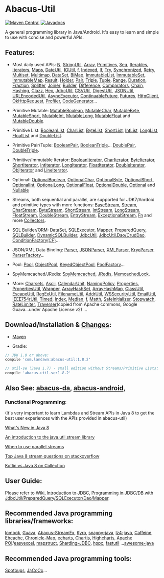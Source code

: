 # Abacus-Util

[![Maven Central](https://img.shields.io/maven-central/v/com.landawn/abacus-util.svg)](https://maven-badges.herokuapp.com/maven-central/com.landawn/abacus-util/)
[![Javadocs](https://www.javadoc.io/badge/com.landawn/abacus-util.svg)](https://www.javadoc.io/doc/com.landawn/abacus-util)

A general programming library in Java/Android. It's easy to learn and simple to use with concise and powerful APIs.

## Features:

* Most daily used APIs: [N](https://cdn.rawgit.com/landawn/abacus-util/master/docs/N_view.html), 
[StringUtil](https://cdn.rawgit.com/landawn/abacus-util/master/docs/StringUtil_view.html), 
[Array](https://cdn.rawgit.com/landawn/abacus-util/master/docs/Array_view.html), 
[Primitives](https://cdn.rawgit.com/landawn/abacus-util/master/docs/Primitives_view.html), 
[Seq](https://cdn.rawgit.com/landawn/abacus-util/master/docs/Seq_view.html), 
[Iterables](https://cdn.rawgit.com/landawn/abacus-util/master/docs/Iterables_view.html),
[Iterators](https://cdn.rawgit.com/landawn/abacus-util/master/docs/Iterators_view.html),
[Maps](https://cdn.rawgit.com/landawn/abacus-util/master/docs/Maps_view.html), 
[DateUtil](https://cdn.rawgit.com/landawn/abacus-util/master/docs/DateUtil_view.html), 
[IOUtil](https://cdn.rawgit.com/landawn/abacus-util/master/docs/IOUtil_view.html), 
[f](https://cdn.rawgit.com/landawn/abacus-util/master/docs/f_view.html), 
[Indexed](https://cdn.rawgit.com/landawn/abacus-util/master/docs/Indexed_view.html), 
[If](https://cdn.rawgit.com/landawn/abacus-util/master/docs/If_view.html), 
[Try](https://cdn.rawgit.com/landawn/abacus-util/master/docs/Try_view.html), 
[Synchronized](https://cdn.rawgit.com/landawn/abacus-util/master/docs/Synchronized_view.html), 
[Retry](https://cdn.rawgit.com/landawn/abacus-util/master/docs/Retry_view.html), 
[Multiset](https://cdn.rawgit.com/landawn/abacus-util/master/docs/Multiset_view.html), 
[Multimap](https://cdn.rawgit.com/landawn/abacus-util/master/docs/Multimap_view.html),
[DataSet](https://cdn.rawgit.com/landawn/abacus-util/master/docs/DataSet_view.html), 
[BiMap](https://cdn.rawgit.com/landawn/abacus-util/master/docs/BiMap_view.html), 
[ImmutableList](https://cdn.rawgit.com/landawn/abacus-util/master/docs/ImmutableList_view.html), 
[ImmutableSet](https://cdn.rawgit.com/landawn/abacus-util/master/docs/ImmutableSet_view.html), 
[ImmutableMap](https://cdn.rawgit.com/landawn/abacus-util/master/docs/ImmutableMap_view.html), 
[Result](https://cdn.rawgit.com/landawn/abacus-util/master/docs/Result_view.html), 
[Holder](https://cdn.rawgit.com/landawn/abacus-util/master/docs/Holder_view.html), 
[Pair](https://cdn.rawgit.com/landawn/abacus-util/master/docs/Pair_view.html), 
[Triple](https://cdn.rawgit.com/landawn/abacus-util/master/docs/Triple_view.html), 
[Tuple](https://cdn.rawgit.com/landawn/abacus-util/master/docs/Tuple_view.html), 
[Range](https://cdn.rawgit.com/landawn/abacus-util/master/docs/Range_view.html), 
[Duration](https://cdn.rawgit.com/landawn/abacus-util/master/docs/Duration_view.html), 
[Fraction](https://cdn.rawgit.com/landawn/abacus-util/master/docs/Fraction_view.html), 
[Splitter](https://cdn.rawgit.com/landawn/abacus-util/master/docs/Splitter_view.html), 
[Joiner](https://cdn.rawgit.com/landawn/abacus-util/master/docs/Joiner_view.html), 
[Builder](https://cdn.rawgit.com/landawn/abacus-util/master/docs/Builder_view.html), 
[Difference](https://cdn.rawgit.com/landawn/abacus-util/master/docs/Difference_view.html),
[Comparators](https://cdn.rawgit.com/landawn/abacus-util/master/docs/Comparators_view.html),
[Chain](https://cdn.rawgit.com/landawn/abacus-util/master/docs/Chain_view.html), 
[Hashing](https://cdn.rawgit.com/landawn/abacus-util/master/docs/Hashing_view.html), 
[Clazz](https://cdn.rawgit.com/landawn/abacus-util/master/docs/Clazz_view.html), 
[Hex](https://cdn.rawgit.com/landawn/abacus-util/master/docs/Hex_view.html), 
[JdbcUtil](https://cdn.rawgit.com/landawn/abacus-util/master/docs/JdbcUtil_view.html), 
[CSVUtil](https://cdn.rawgit.com/landawn/abacus-util/master/docs/CSVUtil_view.html), 
[DigestUtil](https://cdn.rawgit.com/landawn/abacus-util/master/docs/DigestUtil_view.html), 
[JSONUtil](https://cdn.rawgit.com/landawn/abacus-util/master/docs/JSONUtil_view.html), 
[URLEncodedUtil](https://cdn.rawgit.com/landawn/abacus-util/master/docs/URLEncodedUtil_view.html), 
[AsyncExecutor](https://cdn.rawgit.com/landawn/abacus-util/master/docs/AsyncExecutor_view.html), 
[ContinuableFuture](https://cdn.rawgit.com/landawn/abacus-util/master/docs/ContinuableFuture_view.html), 
[Futures](https://cdn.rawgit.com/landawn/abacus-util/master/docs/Futures_view.html), 
[HttpClient](https://cdn.rawgit.com/landawn/abacus-util/master/docs/HttpClient_view.html), 
[OkHttpRequest](https://cdn.rawgit.com/landawn/abacus-util/master/docs/OkHttpRequest_view.html), 
[Profiler](https://cdn.rawgit.com/landawn/abacus-util/master/docs/Profiler_view.html), 
[CodeGenerator](https://cdn.rawgit.com/landawn/abacus-util/master/docs/CodeGenerator_view.html)...

* Primitive Mutable: 
[MutableBoolean](https://cdn.rawgit.com/landawn/abacus-util/master/docs/MutableBoolean_view.html), 
[MutableChar](https://cdn.rawgit.com/landawn/abacus-util/master/docs/MutableChar_view.html), 
[MutableByte](https://cdn.rawgit.com/landawn/abacus-util/master/docs/MutableByte_view.html), 
[MutableShort](https://cdn.rawgit.com/landawn/abacus-util/master/docs/MutableShort_view.html), 
[MutableInt](https://cdn.rawgit.com/landawn/abacus-util/master/docs/MutableInt_view.html), 
[MutableLong](https://cdn.rawgit.com/landawn/abacus-util/master/docs/MutableLong_view.html), 
[MutableFloat](https://cdn.rawgit.com/landawn/abacus-util/master/docs/MutableFloat_view.html) and 
[MutableDouble](https://cdn.rawgit.com/landawn/abacus-util/master/docs/MutableDouble_view.html).

* Primitive List: 
[BooleanList](https://cdn.rawgit.com/landawn/abacus-util/master/docs/BooleanList_view.html), 
[CharList](https://cdn.rawgit.com/landawn/abacus-util/master/docs/CharList_view.html), 
[ByteList](https://cdn.rawgit.com/landawn/abacus-util/master/docs/ByteList_view.html), 
[ShortList](https://cdn.rawgit.com/landawn/abacus-util/master/docs/ShortList_view.html), 
[IntList](https://cdn.rawgit.com/landawn/abacus-util/master/docs/IntList_view.html), 
[LongList](https://cdn.rawgit.com/landawn/abacus-util/master/docs/LongList_view.html), 
[FloatList](https://cdn.rawgit.com/landawn/abacus-util/master/docs/FloatList_view.html) and
[DoubleList](https://cdn.rawgit.com/landawn/abacus-util/master/docs/DoubleList_view.html).

* Primitive Pair/Tuple: 
[BooleanPair](https://cdn.rawgit.com/landawn/abacus-util/master/docs/BooleanPair_view.html),
[BooleanTriple](https://cdn.rawgit.com/landawn/abacus-util/master/docs/BooleanTriple_view.html)... 
[DoublePair](https://cdn.rawgit.com/landawn/abacus-util/master/docs/DoublePair_view.html),
[DoubleTriple](https://cdn.rawgit.com/landawn/abacus-util/master/docs/DoubleTriple_view.html).

* Primitive/Immutable Iterator: 
[BooleanIterator](https://cdn.rawgit.com/landawn/abacus-util/master/docs/BooleanIterator_view.html), 
[CharIterator](https://cdn.rawgit.com/landawn/abacus-util/master/docs/CharIterator_view.html), 
[ByteIterator](https://cdn.rawgit.com/landawn/abacus-util/master/docs/ByteIterator_view.html), 
[ShortIterator](https://cdn.rawgit.com/landawn/abacus-util/master/docs/ShortIterator_view.html), 
[IntIterator](https://cdn.rawgit.com/landawn/abacus-util/master/docs/IntIterator_view.html), 
[LongIterator](https://cdn.rawgit.com/landawn/abacus-util/master/docs/LongIterator_view.html), 
[FloatIterator](https://cdn.rawgit.com/landawn/abacus-util/master/docs/FloatIterator_view.html), 
[DoubleIterator](https://cdn.rawgit.com/landawn/abacus-util/master/docs/DoubleIterator_view.html),
[ObjIterator](https://cdn.rawgit.com/landawn/abacus-util/master/docs/ObjIterator_view.html) and 
[LineIterator](https://cdn.rawgit.com/landawn/abacus-util/master/docs/LineIterator_view.html). 

* Optional: 
[OptionalBoolean](https://cdn.rawgit.com/landawn/abacus-util/master/docs/OptionalBoolean_view.html), 
[OptionalChar](https://cdn.rawgit.com/landawn/abacus-util/master/docs/OptionalChar_view.html), 
[OptionalByte](https://cdn.rawgit.com/landawn/abacus-util/master/docs/OptionalByte_view.html), 
[OptionalShort](https://cdn.rawgit.com/landawn/abacus-util/master/docs/OptionalShort_view.html), 
[OptionalInt](https://cdn.rawgit.com/landawn/abacus-util/master/docs/OptionalInt_view.html), 
[OptionalLong](https://cdn.rawgit.com/landawn/abacus-util/master/docs/OptionalLong_view.html), 
[OptionalFloat](https://cdn.rawgit.com/landawn/abacus-util/master/docs/OptionalFloat_view.html), 
[OptionalDouble](https://cdn.rawgit.com/landawn/abacus-util/master/docs/OptionalDouble_view.html), 
[Optional](https://cdn.rawgit.com/landawn/abacus-util/master/docs/Optional_view.html) and 
[Nullable](https://cdn.rawgit.com/landawn/abacus-util/master/docs/Nullable_view.html)

* Streams, both sequential and parallel, are supported for JDK7/Anrdoid and primitive types with more functions: 
[BaseStream](https://cdn.rawgit.com/landawn/abacus-util/master/docs/BaseStream_view.html), 
[Stream](https://cdn.rawgit.com/landawn/abacus-util/master/docs/Stream_view.html), 
[CharStream](https://cdn.rawgit.com/landawn/abacus-util/master/docs/CharStream_view.html), 
[ByteStream](https://cdn.rawgit.com/landawn/abacus-util/master/docs/ByteStream_view.html), 
[ShortStream](https://cdn.rawgit.com/landawn/abacus-util/master/docs/ShortStream_view.html), 
[IntStream](https://cdn.rawgit.com/landawn/abacus-util/master/docs/IntStream_view.html), 
[LongStream](https://cdn.rawgit.com/landawn/abacus-util/master/docs/LongStream_view.html), 
[FloatStream](https://cdn.rawgit.com/landawn/abacus-util/master/docs/FloatStream_view.html), 
[DoubleStream](https://cdn.rawgit.com/landawn/abacus-util/master/docs/DoubleStream_view.html), 
[EntryStream](https://cdn.rawgit.com/landawn/abacus-util/master/docs/EntryStream_view.html), 
[ExceptionalStream](https://cdn.rawgit.com/landawn/abacus-util/master/docs/ExceptionalStream_view.html), 
[Fn](https://cdn.rawgit.com/landawn/abacus-util/master/docs/Fn_view.html) and more 
[Collectors](https://cdn.rawgit.com/landawn/abacus-util/master/docs/Collectors_view.html).

* SQL Builder/ORM: 
[DataSet](https://cdn.rawgit.com/landawn/abacus-util/master/docs/DataSet_view.html), 
[SQLExecutor](https://cdn.rawgit.com/landawn/abacus-util/master/docs/SQLExecutor_view.html), 
[Mapper](https://cdn.rawgit.com/landawn/abacus-util/master/docs/Mapper_view.html), 
[PreparedQuery](https://cdn.rawgit.com/landawn/abacus-util/master/docs/PreparedQuery_view.html), 
[SQLBuilder](https://cdn.rawgit.com/landawn/abacus-util/master/docs/SQLBuilder_view.html), 
[DynamicSQLBuilder](https://cdn.rawgit.com/landawn/abacus-util/master/docs/DynamicSQLBuilder_view.html),
[JdbcUtil](https://cdn.rawgit.com/landawn/abacus-util/master/docs/JdbcUtil_view.html), 
[JdbcUtil.Dao/CrudDao](https://static.javadoc.io/com.landawn/abacus-util/1.8.2/com/landawn/abacus/util/JdbcUtil.Dao.html), 
[ConditionFactory(CF)](https://cdn.rawgit.com/landawn/abacus-util/master/docs/ConditionFactory_view.html)...

* JSON/XML Data Binding: 
[Parser](https://cdn.rawgit.com/landawn/abacus-util/master/docs/Parser_view.html), 
[JSONParser](https://cdn.rawgit.com/landawn/abacus-util/master/docs/JSONParser_view.html), 
[XMLParser](https://cdn.rawgit.com/landawn/abacus-util/master/docs/XMLParser_view.html), 
[KryoParser](https://cdn.rawgit.com/landawn/abacus-util/master/docs/KryoParser_view.html), 
[ParserFactory](https://cdn.rawgit.com/landawn/abacus-util/master/docs/ParserFactory_view.html)...

* Pool: 
[Pool](https://cdn.rawgit.com/landawn/abacus-util/master/docs/Pool_view.html), 
[ObjectPool](https://cdn.rawgit.com/landawn/abacus-util/master/docs/ObjectPool_view.html), 
[KeyedObjectPool](https://cdn.rawgit.com/landawn/abacus-util/master/docs/KeyedObjectPool_view.html), 
[PoolFactory](https://cdn.rawgit.com/landawn/abacus-util/master/docs/PoolFactory_view.html)...

* SpyMemcached/JRedis: 
[SpyMemcached](https://cdn.rawgit.com/landawn/abacus-util/master/docs/SpyMemcached_view.html),
[JRedis](https://cdn.rawgit.com/landawn/abacus-util/master/docs/JRedis_view.html), 
[MemcachedLock](https://cdn.rawgit.com/landawn/abacus-util/master/docs/MemcachedLock_view.html).

* More: 
[Charsets](https://static.javadoc.io/com.landawn/abacus-util/1.8.2/com/landawn/abacus/util/Charsets.html),
[Ascii](https://static.javadoc.io/com.landawn/abacus-util/1.8.2/com/landawn/abacus/util/Ascii.html),
[CalendarUnit](https://static.javadoc.io/com.landawn/abacus-util/1.8.2/com/landawn/abacus/util/CalendarUnit.html),
[NamingPolicy](https://static.javadoc.io/com.landawn/abacus-util/1.8.2/com/landawn/abacus/util/NamingPolicy.html), 
[Properties](https://static.javadoc.io/com.landawn/abacus-util/1.8.2/com/landawn/abacus/util/Properties.html),
[PropertiesUtil](https://static.javadoc.io/com.landawn/abacus-util/1.8.2/com/landawn/abacus/util/PropertiesUtil.html),
[Wrapper](https://static.javadoc.io/com.landawn/abacus-util/1.8.2/com/landawn/abacus/util/Wrapper.html),
[ArrayHashSet](https://static.javadoc.io/com.landawn/abacus-util/1.8.2/com/landawn/abacus/util/ArrayHashSet.html),
[ArrayHashMap](https://static.javadoc.io/com.landawn/abacus-util/1.8.2/com/landawn/abacus/util/ArrayHashMap.html),
[ClassUtil](https://static.javadoc.io/com.landawn/abacus-util/1.8.2/com/landawn/abacus/util/ClassUtil.html),
[EscapeUtil](https://static.javadoc.io/com.landawn/abacus-util/1.8.2/com/landawn/abacus/util/EscapeUtil.html),
[RegExUtil](https://static.javadoc.io/com.landawn/abacus-util/1.8.2/com/landawn/abacus/util/RegExUtil.html),
[FilenameUtil](https://static.javadoc.io/com.landawn/abacus-util/1.8.2/com/landawn/abacus/util/FilenameUtil.html),
[AddrUtil](https://static.javadoc.io/com.landawn/abacus-util/1.8.2/com/landawn/abacus/util/AddrUtil.html),
[WSSecurityUtil](https://static.javadoc.io/com.landawn/abacus-util/1.8.2/com/landawn/abacus/util/WSSecurityUtil.html),
[EmailUtil](https://static.javadoc.io/com.landawn/abacus-util/1.8.2/com/landawn/abacus/util/EmailUtil.html),
[IEEE754rUtil](https://static.javadoc.io/com.landawn/abacus-util/1.8.2/com/landawn/abacus/util/IEEE754rUtil.html),
[Timed](https://static.javadoc.io/com.landawn/abacus-util/1.8.2/com/landawn/abacus/util/Timed.html),
[Index](https://static.javadoc.io/com.landawn/abacus-util/1.8.2/com/landawn/abacus/util/Index.html),
[Median](https://static.javadoc.io/com.landawn/abacus-util/1.8.2/com/landawn/abacus/util/Median.html),
[f](https://static.javadoc.io/com.landawn/abacus-util/1.8.2/com/landawn/abacus/util/f.html),
[Matth](https://static.javadoc.io/com.landawn/abacus-util/1.8.2/com/landawn/abacus/util/Matth.html), 
[SafeInitializer](https://static.javadoc.io/com.landawn/abacus-util/1.8.2/com/landawn/abacus/util/SafeInitializer.html),
[Stopwatch](https://static.javadoc.io/com.landawn/abacus-util/1.8.2/com/landawn/abacus/util/Stopwatch.html),
[RateLimiter](https://static.javadoc.io/com.landawn/abacus-util/1.8.2/com/landawn/abacus/util/RateLimiter.html),
[Traverser](https://static.javadoc.io/com.landawn/abacus-util/1.8.2/com/landawn/abacus/guava/Traverser.html)(copied from Apache commons, Google Guava...under Apache License v2) ...


## Download/Installation & [Changes](https://github.com/landawn/abacus-util/blob/master/CHANGES.md):

* [Maven](http://search.maven.org/#search%7Cga%7C1%7Cg%3A%22com.landawn%22)

* Gradle:
```gradle
// JDK 1.8 or above:
compile 'com.landawn:abacus-util:1.8.2' 

// util-se (Java 1.7) - small edition without Streams/Primitive Lists:
compile 'abacus-util-se:1.8.2'
```

## Also See: [abacus-da](https://github.com/landawn/abacus-da), [abacus-android](https://github.com/landawn/abacus-android), 


### Functional Programming:
(It's very important to learn Lambdas and Stream APIs in Java 8 to get the best user experiences with the APIs provided in abacus-util)

[What's New in Java 8](https://leanpub.com/whatsnewinjava8/read)

[An introduction to the java.util.stream library](https://www.ibm.com/developerworks/library/j-java-streams-1-brian-goetz/index.html)

[When to use parallel streams](http://gee.cs.oswego.edu/dl/html/StreamParallelGuidance.html)

[Top Java 8 stream questions on stackoverflow](./Top_java_8_stream_questions_so.md)

[Kotlin vs Java 8 on Collection](./Java_Kotlin.md)


## User Guide:
Please refer to [Wiki](https://github.com/landawn/abacus-util/wiki), [Introduction to JDBC](https://www.javacodegeeks.com/2015/02/jdbc-tutorial.html), [Programming in JDBC/DB with JdbcUtil/PreparedQuery/SQLExecutor/Dao/Mapper](https://github.com/landawn/abacus-util/wiki/Programming-in-RDBMS-with-Jdbc,-Dao,-PreparedQuery-and-SQLExecutor-Mapper).


## Recommended Java programming libraries/frameworks:
[lombok](https://github.com/rzwitserloot/lombok), [Guava](https://github.com/google/guava), [Abacus-StreamEx](https://github.com/landawn/streamex), [Kyro](https://github.com/EsotericSoftware/kryo), [snappy-java](https://github.com/xerial/snappy-java), [lz4-java](https://github.com/lz4/lz4-java), [Caffeine](https://github.com/ben-manes/caffeine), [Ehcache](http://www.ehcache.org/), [Chronicle-Map](https://github.com/OpenHFT/Chronicle-Map), [echarts](https://github.com/apache/incubator-echarts), 
[Chartjs](https://github.com/chartjs/Chart.js), [Highcharts](https://www.highcharts.com/blog/products/highcharts/), [Apache POI](https://github.com/apache/poi)/[easyexcel](https://github.com/alibaba/easyexcel), [mapstruct](https://github.com/mapstruct/mapstruct), [Sharding-JDBC](https://github.com/apache/incubator-shardingsphere), [hppc](https://github.com/carrotsearch/hppc), [fastutil](https://github.com/vigna/fastutil) ...[awesome-java](https://github.com/akullpp/awesome-java)

## Recommended Java programming tools:
[Spotbugs](https://github.com/spotbugs/spotbugs), [JaCoCo](https://www.eclemma.org/jacoco/)...
